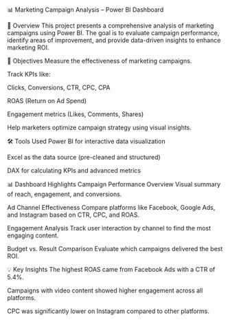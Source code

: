 📊 Marketing Campaign Analysis – Power BI Dashboard

🧠 Overview
This project presents a comprehensive analysis of marketing campaigns using Power BI. The goal is to evaluate campaign performance, identify areas of improvement, and provide data-driven insights to enhance marketing ROI.

📌 Objectives
Measure the effectiveness of marketing campaigns.

Track KPIs like:

Clicks, Conversions, CTR, CPC, CPA

ROAS (Return on Ad Spend)

Engagement metrics (Likes, Comments, Shares)

Help marketers optimize campaign strategy using visual insights.

🛠️ Tools Used
Power BI for interactive data visualization

Excel as the data source (pre-cleaned and structured)

DAX for calculating KPIs and advanced metrics

📊 Dashboard Highlights
Campaign Performance Overview
Visual summary of reach, engagement, and conversions.

Ad Channel Effectiveness
Compare platforms like Facebook, Google Ads, and Instagram based on CTR, CPC, and ROAS.

Engagement Analysis
Track user interaction by channel to find the most engaging content.

Budget vs. Result Comparison
Evaluate which campaigns delivered the best ROI.

💡 Key Insights
The highest ROAS came from Facebook Ads with a CTR of 5.4%.

Campaigns with video content showed higher engagement across all platforms.

CPC was significantly lower on Instagram compared to other platforms.



